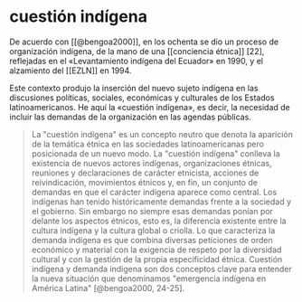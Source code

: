 # cuestión indígena
De acuerdo con [[@bengoa2000]], en los ochenta se dio un proceso de organización indígena, de la mano de una [[conciencia étnica]] [22], reflejadas en el «Levantamiento indígena del Ecuador» en 1990, y el alzamiento del [[EZLN]] en 1994.

Este contexto produjo la inserción del nuevo sujeto indígena en las discusiones políticas, sociales, económicas y culturales de los Estados latinoamericanos. He aquí la «cuestión indígena», es decir, la necesidad de incluir las demandas de la organización en las agendas públicas.

> La "cuestión indígena" es un concepto neutro que denota la aparición de la temática étnica en las sociedades latinoamericanas pero posicionada de un nuevo modo. La "cuestión indígena" conlleva la existencia de nuevos actores indígenas, organizaciones étnicas, reuniones y declaraciones de carácter etnicista, acciones de reivindicación, movimientos étnicos y, en fin, un conjunto de demandas en que el carácter indígena aparece como central. Los indígenas han tenido históricamente demandas frente a la sociedad y el gobierno. Sin embargo no siempre esas demandas ponían por delante los aspectos étnicos, esto es, la diferencia existente entre la cultura indígena y la cultura global o criolla. Lo que caracteriza la demanda indígena es que combina diversas peticiones de orden económico y material con la exigencia de respeto por la diversidad cultural y con la gestión de la propia especificidad étnica. Cuestión indígena y demanda indígena son dos conceptos clave para entender la nueva situación que denominamos "emergencia indígena en América Latina" [@bengoa2000, 24-25].
